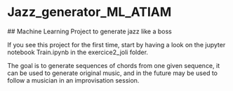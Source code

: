 # Jazz_generator_ML_ATIAM
## Machine Learning Project to generate jazz like a boss

If you see this project for the first time, start by having a look on the jupyter notebook Train.ipynb in the exercice2_joli folder. 

The goal is to generate sequences of chords from one given sequence, it can be used to generate original music, and in the future may be used to follow a musician in an improvisation session.
